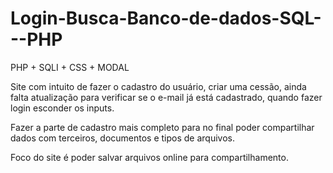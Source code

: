 # Login-Busca-Banco-de-dados-SQL---PHP
PHP + SQLI + CSS + MODAL 

Site com intuito de fazer o cadastro do usuário, criar uma cessão, ainda falta atualização para verificar se o e-mail 
já está cadastrado, quando fazer login esconder os inputs.

Fazer a parte de cadastro mais completo para no final poder compartilhar dados com terceiros, documentos e tipos de arquivos. 


Foco do site é poder salvar arquivos online para compartilhamento. 
